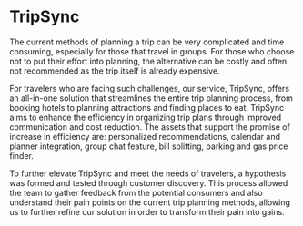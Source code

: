 # TripSync
The current methods of planning a trip can be very complicated and time consuming, especially for those that travel in groups. For those who choose not to put their effort into planning, the alternative can be costly and often not recommended as the trip itself is already expensive. 

For travelers who are facing such challenges, our service, TripSync, offers an all-in-one solution that streamlines the entire trip planning process, from booking hotels to planning attractions and finding places to eat. TripSync aims to enhance the efficiency in organizing trip plans through improved communication and cost reduction. The assets that support the promise of increase in efficiency are: personalized recommendations, calendar and planner integration, group chat feature, bill splitting, parking and gas price finder. 

To further elevate TripSync and meet the needs of travelers, a hypothesis was formed and tested through customer discovery. This process allowed the team to gather feedback from the potential consumers and also understand their pain points on the current trip planning methods, allowing us to further refine our solution in order to transform their pain into gains.

